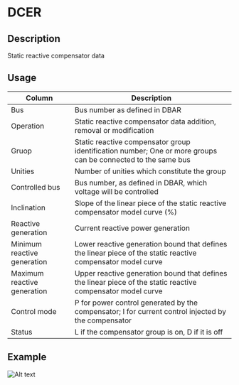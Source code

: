 # DCER

## Description

Static reactive compensator data

## Usage

| Column                      | Description                                                                                                  |
| --------------------------- | ------------------------------------------------------------------------------------------------------------ |
| Bus                         | Bus number as defined in DBAR                                                                                |
| Operation                   | Static reactive compensator data addition, removal or modification                                           |
| Gruop                       | Static reactive compensator group identification number; One or more groups can be connected to the same bus |
| Unities                     | Number of unities which constitute the group                                                                 |
| Controlled bus              | Bus number, as defined in DBAR, which voltage will be controlled                                             |
| Inclination                 | Slope of the linear piece of the static reactive compensator model curve (%)                                 |
| Reactive generation         | Current reactive power generation                                                                            |
| Minimum reactive generation | Lower reactive generation bound that defines the linear piece of the static reactive compensator model curve |
| Maximum reactive generation | Upper reactive generation bound that defines the linear piece of the static reactive compensator model curve |
| Control mode                | P for power control generated by the compensator; I for current control injected by the compensator          |
| Status                      | L if the compensator group is on, D if it is off                                                             |

## Example

![Alt text](docs/assets/DCER.png)
